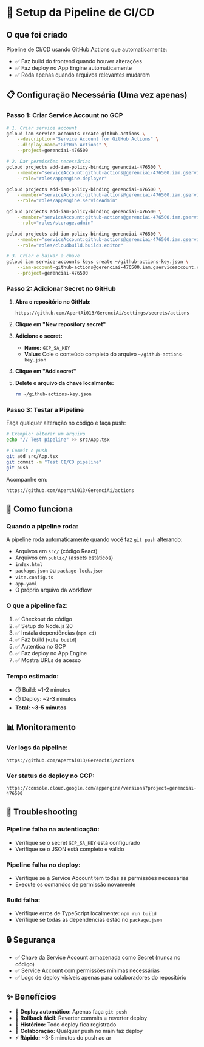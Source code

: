 # 🚀 Setup da Pipeline de CI/CD

## O que foi criado

Pipeline de CI/CD usando GitHub Actions que automaticamente:
- ✅ Faz build do frontend quando houver alterações
- ✅ Faz deploy no App Engine automaticamente
- ✅ Roda apenas quando arquivos relevantes mudarem

## 📋 Configuração Necessária (Uma vez apenas)

### Passo 1: Criar Service Account no GCP

```bash
# 1. Criar service account
gcloud iam service-accounts create github-actions \
    --description="Service Account for GitHub Actions" \
    --display-name="GitHub Actions" \
    --project=gerenciai-476500

# 2. Dar permissões necessárias
gcloud projects add-iam-policy-binding gerenciai-476500 \
    --member="serviceAccount:github-actions@gerenciai-476500.iam.gserviceaccount.com" \
    --role="roles/appengine.deployer"

gcloud projects add-iam-policy-binding gerenciai-476500 \
    --member="serviceAccount:github-actions@gerenciai-476500.iam.gserviceaccount.com" \
    --role="roles/appengine.serviceAdmin"

gcloud projects add-iam-policy-binding gerenciai-476500 \
    --member="serviceAccount:github-actions@gerenciai-476500.iam.gserviceaccount.com" \
    --role="roles/storage.admin"

gcloud projects add-iam-policy-binding gerenciai-476500 \
    --member="serviceAccount:github-actions@gerenciai-476500.iam.gserviceaccount.com" \
    --role="roles/cloudbuild.builds.editor"

# 3. Criar e baixar a chave
gcloud iam service-accounts keys create ~/github-actions-key.json \
    --iam-account=github-actions@gerenciai-476500.iam.gserviceaccount.com \
    --project=gerenciai-476500
```

### Passo 2: Adicionar Secret no GitHub

1. **Abra o repositório no GitHub:**
   ```
   https://github.com/ApertAi013/GerenciAi/settings/secrets/actions
   ```

2. **Clique em "New repository secret"**

3. **Adicione o secret:**
   - **Name:** `GCP_SA_KEY`
   - **Value:** Cole o conteúdo completo do arquivo `~/github-actions-key.json`

4. **Clique em "Add secret"**

5. **Delete o arquivo da chave localmente:**
   ```bash
   rm ~/github-actions-key.json
   ```

### Passo 3: Testar a Pipeline

Faça qualquer alteração no código e faça push:

```bash
# Exemplo: alterar um arquivo
echo "// Test pipeline" >> src/App.tsx

# Commit e push
git add src/App.tsx
git commit -m "Test CI/CD pipeline"
git push
```

Acompanhe em:
```
https://github.com/ApertAi013/GerenciAi/actions
```

## 🎯 Como funciona

### Quando a pipeline roda:

A pipeline roda automaticamente quando você faz `git push` alterando:
- Arquivos em `src/` (código React)
- Arquivos em `public/` (assets estáticos)
- `index.html`
- `package.json` ou `package-lock.json`
- `vite.config.ts`
- `app.yaml`
- O próprio arquivo da workflow

### O que a pipeline faz:

1. ✅ Checkout do código
2. ✅ Setup do Node.js 20
3. ✅ Instala dependências (`npm ci`)
4. ✅ Faz build (`vite build`)
5. ✅ Autentica no GCP
6. ✅ Faz deploy no App Engine
7. ✅ Mostra URLs de acesso

### Tempo estimado:

- ⏱️ Build: ~1-2 minutos
- ⏱️ Deploy: ~2-3 minutos
- **Total: ~3-5 minutos**

## 📊 Monitoramento

### Ver logs da pipeline:
```
https://github.com/ApertAi013/GerenciAi/actions
```

### Ver status do deploy no GCP:
```
https://console.cloud.google.com/appengine/versions?project=gerenciai-476500
```

## 🐛 Troubleshooting

### Pipeline falha na autenticação:
- Verifique se o secret `GCP_SA_KEY` está configurado
- Verifique se o JSON está completo e válido

### Pipeline falha no deploy:
- Verifique se a Service Account tem todas as permissões necessárias
- Execute os comandos de permissão novamente

### Build falha:
- Verifique erros de TypeScript localmente: `npm run build`
- Verifique se todas as dependências estão no `package.json`

## 🔒 Segurança

- ✅ Chave da Service Account armazenada como Secret (nunca no código)
- ✅ Service Account com permissões mínimas necessárias
- ✅ Logs de deploy visíveis apenas para colaboradores do repositório

## ✨ Benefícios

- 🚀 **Deploy automático:** Apenas faça `git push`
- 🔄 **Rollback fácil:** Reverter commits = reverter deploy
- 📝 **Histórico:** Todo deploy fica registrado
- 👥 **Colaboração:** Qualquer push no main faz deploy
- ⚡ **Rápido:** ~3-5 minutos do push ao ar
